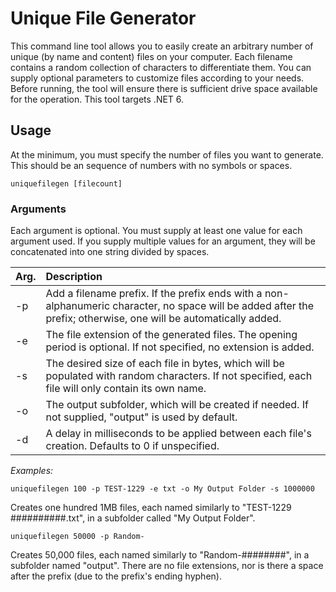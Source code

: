 # Unique File Generator
This command line tool allows you to easily create an arbitrary number of unique (by name and content) files on your computer. Each filename contains a random collection of characters to differentiate them. You can supply optional parameters to customize files according to your needs. Before running, the tool will ensure there is sufficient drive space available for the operation. This tool targets .NET 6.

## Usage
At the minimum, you must specify the number of files you want to generate. This should be an sequence of numbers with no symbols or spaces.

```
uniquefilegen [filecount]
```

### Arguments
Each argument is optional. You must supply at least one value for each argument used. If you supply multiple values for an argument, they will be concatenated into one string divided by spaces.

Arg. | Description
---- | :----
-p | Add a filename prefix. If the prefix ends with a non-alphanumeric character, no space will be added after the prefix; otherwise, one will be automatically added.
-e | The file extension of the generated files. The opening period is optional. If not specified, no extension is added.
-s | The desired size of each file in bytes, which will be populated with random characters. If not specified, each file will only contain its own name.
-o | The output subfolder, which will be created if needed. If not supplied, "output" is used by default.
-d | A delay in milliseconds to be applied between each file's creation. Defaults to 0 if unspecified.

*Examples:*

```
uniquefilegen 100 -p TEST-1229 -e txt -o My Output Folder -s 1000000
```
Creates one hundred 1MB files, each named similarly to "TEST-1229 ##########.txt", in a subfolder called "My Output Folder".


```
uniquefilegen 50000 -p Random-
```
Creates 50,000 files, each named similarly to "Random-########", in a subfolder named "output". There are no file extensions, nor is there a space after the prefix (due to the prefix's ending hyphen).
